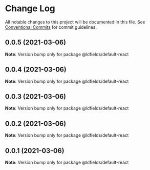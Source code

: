 # Change Log

All notable changes to this project will be documented in this file.
See [Conventional Commits](https://conventionalcommits.org) for commit guidelines.

## 0.0.5 (2021-03-06)

**Note:** Version bump only for package @ldfields/default-react





## 0.0.4 (2021-03-06)

**Note:** Version bump only for package @ldfields/default-react





## 0.0.3 (2021-03-06)

**Note:** Version bump only for package @ldfields/default-react





## 0.0.2 (2021-03-06)

**Note:** Version bump only for package @ldfields/default-react





## 0.0.1 (2021-03-06)

**Note:** Version bump only for package @ldfields/default-react
